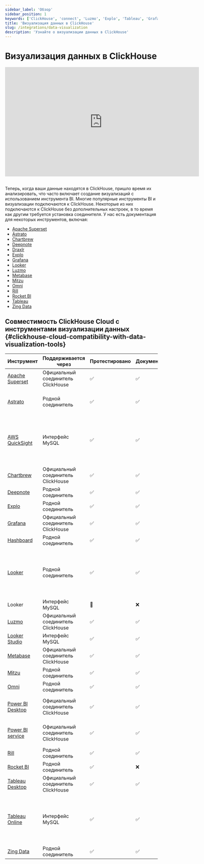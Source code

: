 ```yaml
---
sidebar_label: 'Обзор'
sidebar_position: 1
keywords: ['ClickHouse', 'connect', 'Luzmo', 'Explo', 'Tableau', 'Grafana', 'Metabase', 'Mitzu', 'superset', 'Deepnote', 'Draxlr', 'RocketBI', 'Omni', 'bi', 'visualization', 'tool']
title: 'Визуализация данных в ClickHouse'
slug: /integrations/data-visualization
description: 'Узнайте о визуализации данных в ClickHouse'
---
```



# Визуализация данных в ClickHouse

<div class='vimeo-container'>
<iframe
   src="https://player.vimeo.com/video/754460217?h=3dcae2e1ca"
   width="640"
   height="360"
   frameborder="0"
   allow="autoplay; fullscreen; picture-in-picture"
   allowfullscreen>
</iframe>
</div>

<br/>

Теперь, когда ваши данные находятся в ClickHouse, пришло время их анализировать, что часто включает создание визуализаций с использованием инструмента BI. Многие популярные инструменты BI и визуализации подключаются к ClickHouse. Некоторые из них подключаются к ClickHouse без дополнительных настроек, в то время как другим требуется установка соединителя. У нас есть документация для некоторых инструментов, включая:

- [Apache Superset](./superset-and-clickhouse.md)
- [Astrato](./astrato-and-clickhouse.md)
- [Chartbrew](./chartbrew-and-clickhouse.md)
- [Deepnote](./deepnote.md)
- [Draxlr](./draxlr-and-clickhouse.md)
- [Explo](./explo-and-clickhouse.md)
- [Grafana](./grafana/index.md)
- [Looker](./looker-and-clickhouse.md)
- [Luzmo](./luzmo-and-clickhouse.md)
- [Metabase](./metabase-and-clickhouse.md)
- [Mitzu](./mitzu-and-clickhouse.md)
- [Omni](./omni-and-clickhouse.md)
- [Rill](https://docs.rilldata.com/reference/olap-engines/clickhouse)
- [Rocket BI](./rocketbi-and-clickhouse.md)
- [Tableau](./tableau/tableau-and-clickhouse.md)
- [Zing Data](./zingdata-and-clickhouse.md)

## Совместимость ClickHouse Cloud с инструментами визуализации данных {#clickhouse-cloud-compatibility-with-data-visualization-tools}

| Инструмент                                                               | Поддерживается через            | Протестировано | Документировано | Комментарий                                                                                                                                 |
|-------------------------------------------------------------------------|--------------------------------|----------------|------------------|---------------------------------------------------------------------------------------------------------------------------------------------|
| [Apache Superset](./superset-and-clickhouse.md)      | Официальный соединитель ClickHouse | ✅              | ✅                |                                                                                                                                             |
| [Astrato](./astrato-and-clickhouse.md)      | Родной соединитель               | ✅              | ✅                | Работает на основе языка SQL (только прямой запрос).                                                                                       |
| [AWS QuickSight](./quicksight-and-clickhouse.md)     | Интерфейс MySQL                | ✅              | ✅                | Работает с некоторыми ограничениями, смотрите [документацию](./quicksight-and-clickhouse.md) для получения дополнительных деталей          |
| [Chartbrew](./chartbrew-and-clickhouse.md)           | Официальный соединитель ClickHouse | ✅              | ✅                |                                                                                                                                             |
| [Deepnote](./deepnote.md)                            | Родной соединитель              | ✅              | ✅                |                                                                                                                                             |
| [Explo](./explo-and-clickhouse.md)                   | Родной соединитель              | ✅              | ✅                |                                                                                                                                             |
| [Grafana](./grafana/index.md)                        | Официальный соединитель ClickHouse | ✅              | ✅                |                                                                                                                                             |
| [Hashboard](./hashboard-and-clickhouse.md)           | Родной соединитель              | ✅              | ✅                |                                                                                                                                             |
| [Looker](./looker-and-clickhouse.md)                 | Родной соединитель              | ✅              | ✅                | Работает с некоторыми ограничениями, смотрите [документацию](./looker-and-clickhouse.md) для получения дополнительных деталей               |
| Looker                                                                  | Интерфейс MySQL                | 🚧              | ❌                |                                                                                                                                             |
| [Luzmo](./luzmo-and-clickhouse.md)                   | Официальный соединитель ClickHouse | ✅              | ✅                |                                                                                                                                             |
| [Looker Studio](./looker-studio-and-clickhouse.md)   | Интерфейс MySQL                | ✅              | ✅                |                                                                                                                                             |
| [Metabase](./metabase-and-clickhouse.md)             | Официальный соединитель ClickHouse | ✅              | ✅                |                                                                                                                                                |
| [Mitzu](./mitzu-and-clickhouse.md)                   |  Родной соединитель             | ✅              | ✅                |                                                                                                                                             |
| [Omni](./omni-and-clickhouse.md)                     | Родной соединитель              | ✅              | ✅                |                                                                                                                                             |
| [Power BI Desktop](./powerbi-and-clickhouse.md)      | Официальный соединитель ClickHouse | ✅              | ✅                | Через ODBC, поддерживает режим прямых запросов                                                                                              |
| [Power BI service](/integrations/powerbi#power-bi-service)                                                    | Официальный соединитель ClickHouse | ✅              | ✅                | Требуется установка [Microsoft Data Gateway](https://learn.microsoft.com/en-us/power-bi/connect-data/service-gateway-custom-connectors)   |
| [Rill](https://docs.rilldata.com/reference/olap-engines/clickhouse)     | Родной соединитель              | ✅              | ✅                |                                                                                                                                                |
| [Rocket BI](./rocketbi-and-clickhouse.md)            | Родной соединитель              | ✅              | ❌                |                                                                                                                                             |
| [Tableau Desktop](./tableau/tableau-and-clickhouse.md)       | Официальный соединитель ClickHouse | ✅              | ✅                |                                                                                                                                             |
| [Tableau Online](./tableau/tableau-online-and-clickhouse.md) | Интерфейс MySQL                | ✅              | ✅                | Работает с некоторыми ограничениями, смотрите [документацию](./tableau/tableau-online-and-clickhouse.md) для получения дополнительных деталей |
| [Zing Data](./zingdata-and-clickhouse.md)            | Родной соединитель              | ✅              | ✅                |                                                                                                                                             |

